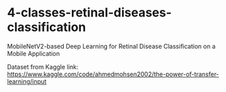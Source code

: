 # 4-classes-retinal-diseases-classification
MobileNetV2-based Deep Learning for Retinal Disease Classification on a Mobile Application

Dataset from Kaggle link: https://www.kaggle.com/code/ahmedmohsen2002/the-power-of-transfer-learning/input
